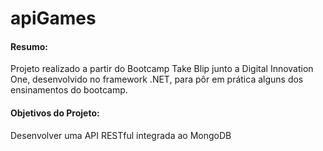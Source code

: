 # apiGames

#### Resumo: 
Projeto realizado a partir do Bootcamp Take Blip junto a Digital Innovation One, desenvolvido no framework .NET, para pôr em prática alguns dos ensinamentos do bootcamp.

#### Objetivos do Projeto: 
Desenvolver uma API RESTful integrada ao MongoDB
